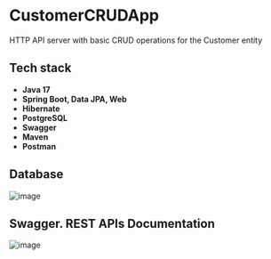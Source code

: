 # CustomerCRUDApp
HTTP API server with basic CRUD operations for the Customer entity
## Tech stack
+ **Java 17**
+ **Spring Boot, Data JPA, Web**
+ **Hibernate**
+ **PostgreSQL**
+ **Swagger**
+ **Maven**
+ **Postman**

## Database
![image](https://github.com/NazzP/CustomerCRUDApp/assets/123106736/c470b7ee-f773-4802-a1a2-09507d26b23a)

## Swagger. REST APIs Documentation
![image](https://github.com/NazzP/CustomerCRUDApp/assets/123106736/a9488f60-9e4f-462b-a5a9-0c395afcbc47)

